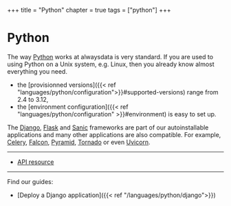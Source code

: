 +++
title = "Python"
chapter = true
tags = ["python"]
+++

# Python

The way [Python](https://www.python.org) works at alwaysdata is very standard. If you are used to using Python on a Unix system, e.g. Linux, then you already know almost everything you need.

- the [provisionned versions]({{< ref "languages/python/configuration">}}#supported-versions) range from 2.4 to 3.12,
- the [environment configuration]({{< ref "languages/python/configuration" >}}#environment) is easy to set up.

The [Django](https://www.djangoproject.com/), [Flask](https://flask.palletsprojects.com/en/2.0.x/) and [Sanic](https://sanic.dev/en/) frameworks are part of our autoinstallable applications and many other applications are also compatible. For example, [Celery](https://docs.celeryproject.org/en/stable/), [Falcon](https://falconframework.org/), [Pyramid](https://trypyramid.com/), [Tornado](http://www.tornadoweb.org/) or even [Uvicorn](https://www.uvicorn.org/).

---
- [API resource](https://api.alwaysdata.com/v1/environment/python/doc/)

---
Find our guides:

- [Deploy a Django application]({{< ref "/languages/python/django">}})
